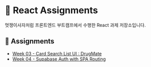 # 🚀 React Assignments

멋쟁이사자처럼 프론트엔드 부트캠프에서 수행한 React 과제 저장소입니다.

## 📁 Assignments

- [Week 03 - Card Search List UI : DrugMate](./week03-card-search/README.md)
- [Week 04 - Supabase Auth with SPA Routing](./week04-react-supabase/README.md)
